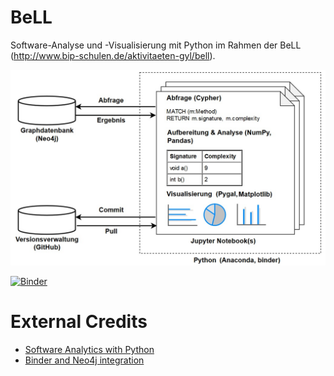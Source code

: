 # BeLL
Software-Analyse und -Visualisierung mit Python im Rahmen der BeLL (http://www.bip-schulen.de/aktivitaeten-gyl/bell). 

![Arbeitsumgebung](https://github.com/softvis-research/BeLL/blob/master/drawio/Arbeitsumgebung.jpg)

[![Binder](https://mybinder.org/badge_logo.svg)](https://mybinder.org/v2/gh/softvis-research/BeLL/master)

# External Credits
* [Software Analytics with Python](https://github.com/feststelltaste/software-analytics)
* [Binder and Neo4j integration](https://github.com/psychemedia/binder-neo4j)

